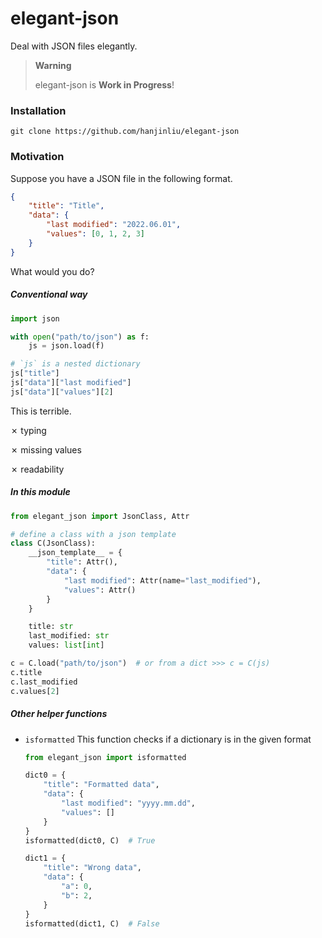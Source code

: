 # elegant-json

Deal with JSON files elegantly.

> **Warning**
>
> elegant-json is **Work in Progress**!

### Installation

```
git clone https://github.com/hanjinliu/elegant-json
```

### Motivation

Suppose you have a JSON file in the following format.

```json
{
    "title": "Title",
    "data": {
        "last modified": "2022.06.01",
        "values": [0, 1, 2, 3]
    }
}
```

What would you do?

##### Conventional way

```python
import json

with open("path/to/json") as f:
    js = json.load(f)

# `js` is a nested dictionary
js["title"]
js["data"]["last modified"]
js["data"]["values"][2]
```

This is terrible.

&cross; typing

&cross; missing values

&cross; readability

##### In this module

```python
from elegant_json import JsonClass, Attr

# define a class with a json template
class C(JsonClass):
    __json_template__ = {
        "title": Attr(),
        "data": {
            "last modified": Attr(name="last_modified"),
            "values": Attr()
        }
    }

    title: str
    last_modified: str
    values: list[int]

c = C.load("path/to/json")  # or from a dict >>> c = C(js)
c.title
c.last_modified
c.values[2]
```

##### Other helper functions

- `isformatted`
    This function checks if a dictionary is in the given format

    ```python
    from elegant_json import isformatted

    dict0 = {
        "title": "Formatted data",
        "data": {
            "last modified": "yyyy.mm.dd",
            "values": []
        }
    }
    isformatted(dict0, C)  # True

    dict1 = {
        "title": "Wrong data",
        "data": {
            "a": 0,
            "b": 2,
        }
    }
    isformatted(dict1, C)  # False

